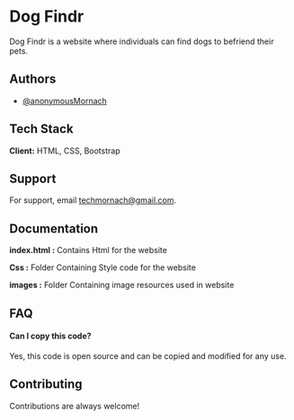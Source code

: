 # Dog Findr

Dog Findr is a website where individuals can find dogs to befriend their pets.

## Authors

- [@anonymousMornach](https://www.github.com/anonymousMornach)

## Tech Stack

**Client:** HTML, CSS, Bootstrap

## Support

For support, email techmornach@gmail.com.

## Documentation

**index.html :** Contains Html for the website

**Css :** Folder Containing Style code for the website

**images :** Folder Containing image resources used in website

## FAQ

#### Can I copy this code?

Yes, this code is open source and can be copied and modified for any use.

## Contributing

Contributions are always welcome!
